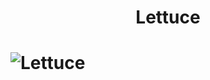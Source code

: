 <h1 style="text-align: center">Lettuce<h1>

![Lettuce](https://upload.wikimedia.org/wikipedia/commons/e/e8/HK_food_green_long_leaf_vegetable_Indian_lettuce_%E6%B2%B9%E9%BA%A5%E8%8F%9C_Lactuca_sativa_November_2022_Px3_01.jpg)